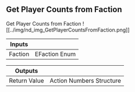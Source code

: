 ## Get Player Counts from Faction
Get Player Counts from Faction
![[../img/nd_img_GetPlayerCountsFromFaction.png]]

|Inputs||
|--|--|
| Faction | EFaction Enum |

|Outputs||
|--|--|
| Return Value | Action Numbers Structure |
